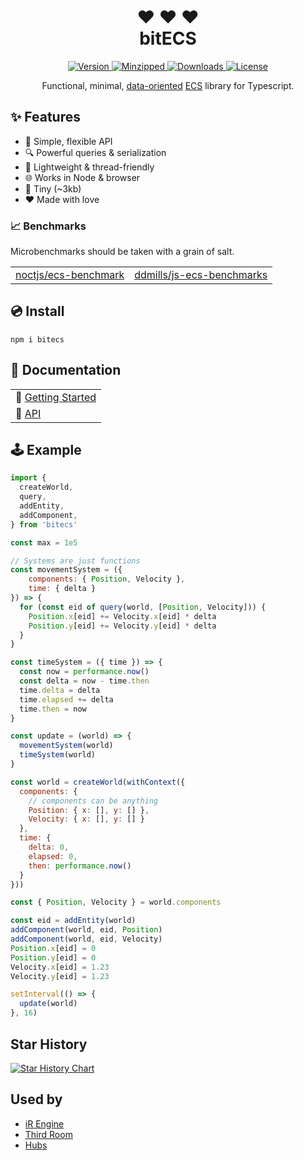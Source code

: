 <h1 align="center">
❤ ❤ ❤ <br />
bitECS
</h1>

<p align="center">
  <a href="https://www.npmjs.com/package/bitecs">
    <img src="https://img.shields.io/npm/v/bitecs.svg" alt="Version" />
  </a>
  <a href="https://www.npmjs.com/package/bitecs">
    <img src="https://badgen.net/bundlephobia/minzip/bitecs" alt="Minzipped" />
  </a>
  <a href="https://www.npmjs.com/package/bitecs">
    <img src="https://img.shields.io/npm/dt/bitecs.svg" alt="Downloads" />
  </a>
  <a href="https://github.com/NateTheGreatt/bitECS/blob/master/LICENSE">
    <img src="https://badgen.net/npm/license/bitecs" alt="License" />
  </a>
</p>

<p align="center">
Functional, minimal, <a href="https://www.dataorienteddesign.com/dodbook/">data-oriented</a> <a href="https://en.wikipedia.org/wiki/Entity_component_system">ECS</a> library for Typescript.
</p>

</center>

## ✨ Features
- 🔮 Simple, flexible API
- 🔍 Powerful queries & serialization
- 🧵 Lightweight & thread-friendly
- 🌐 Works in Node & browser
- 🤏 Tiny (~3kb) 
- ❤ Made with love

### 📈 Benchmarks

Microbenchmarks should be taken with a grain of salt.

|                                                                 |                                                                           |
| --------------------------------------------------------------- | ------------------------------------------------------------------------- |
| [noctjs/ecs-benchmark](https://github.com/noctjs/ecs-benchmark) | [ddmills/js-ecs-benchmarks](https://github.com/ddmills/js-ecs-benchmarks) |

## 💿 Install
```
npm i bitecs
```

## 📘  Documentation
|                  |
| ---------------- |
| 🏁  [Getting Started](https://github.com/NateTheGreatt/bitECS/blob/master/docs/Intro.md) |
| 📑  [API](https://github.com/NateTheGreatt/bitECS/blob/master/docs/API.md) |

## 🕹 Example

```js
import {
  createWorld,
  query,
  addEntity,
  addComponent,
} from 'bitecs'

const max = 1e5

// Systems are just functions
const movementSystem = ({
    components: { Position, Velocity },
    time: { delta } 
}) => {
  for (const eid of query(world, [Position, Velocity])) {
    Position.x[eid] += Velocity.x[eid] * delta
    Position.y[eid] += Velocity.y[eid] * delta
  }
}

const timeSystem = ({ time }) => {
  const now = performance.now()
  const delta = now - time.then
  time.delta = delta
  time.elapsed += delta
  time.then = now
}

const update = (world) => {
  movementSystem(world)
  timeSystem(world)
}

const world = createWorld(withContext({
  components: {
    // components can be anything
    Position: { x: [], y: [] },
    Velocity: { x: [], y: [] }
  },
  time: { 
    delta: 0, 
    elapsed: 0, 
    then: performance.now() 
  }
}))

const { Position, Velocity } = world.components

const eid = addEntity(world)
addComponent(world, eid, Position)
addComponent(world, eid, Velocity)
Position.x[eid] = 0
Position.y[eid] = 0
Velocity.x[eid] = 1.23
Velocity.y[eid] = 1.23

setInterval(() => {
  update(world)
}, 16)
```


## Star History

[![Star History Chart](https://api.star-history.com/svg?repos=NateTheGreatt/bitECS&type=Date)](https://star-history.com/#NateTheGreatt/bitECS&Date)


## Used by

- [iR Engine](https://github.com/ir-engine/ir-engine)
- [Third Room](https://github.com/thirdroom/thirdroom)
- [Hubs](https://github.com/Hubs-Foundation/hubs)
